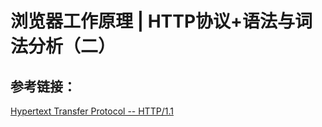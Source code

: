 # 浏览器工作原理 | HTTP协议+语法与词法分析（二）
## 参考链接：
[Hypertext Transfer Protocol -- HTTP/1.1](https://tools.ietf.org/html/rfc2616)
